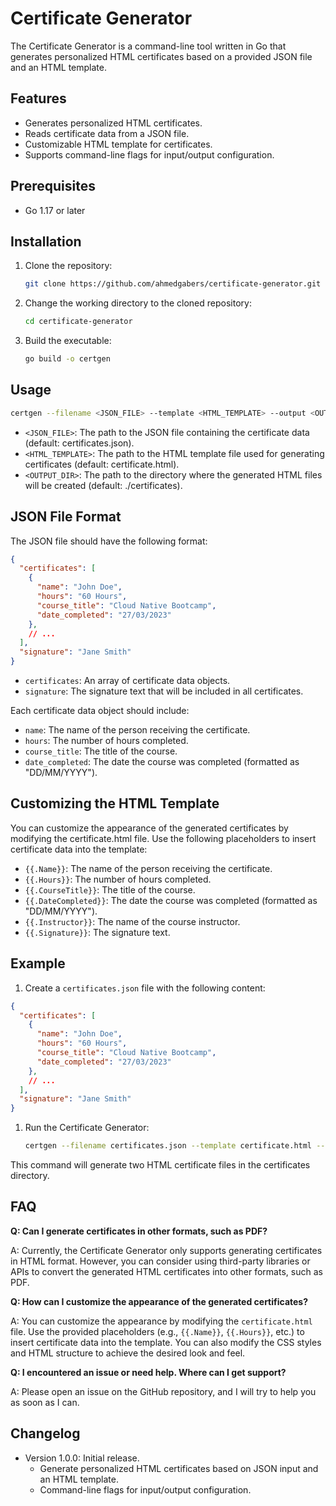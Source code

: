 # Certificate Generator

The Certificate Generator is a command-line tool written in Go that generates personalized HTML certificates based on a provided JSON file and an HTML template.

## Features

- Generates personalized HTML certificates.
- Reads certificate data from a JSON file.
- Customizable HTML template for certificates.
- Supports command-line flags for input/output configuration.

## Prerequisites

- Go 1.17 or later

## Installation

1. Clone the repository:

    ```bash
    git clone https://github.com/ahmedgabers/certificate-generator.git
    ```

1. Change the working directory to the cloned repository:

    ```bash
    cd certificate-generator
    ```

1. Build the executable:

    ```bash
    go build -o certgen
    ```

## Usage

```bash
certgen --filename <JSON_FILE> --template <HTML_TEMPLATE> --output <OUTPUT_DIR>
```

- `<JSON_FILE>`: The path to the JSON file containing the certificate data (default: certificates.json).
- `<HTML_TEMPLATE>`: The path to the HTML template file used for generating certificates (default: certificate.html).
- `<OUTPUT_DIR>`: The path to the directory where the generated HTML files will be created (default: ./certificates).

## JSON File Format

The JSON file should have the following format:

```json
{
  "certificates": [
    {
      "name": "John Doe",
      "hours": "60 Hours",
      "course_title": "Cloud Native Bootcamp",
      "date_completed": "27/03/2023"
    },
    // ...
  ],
  "signature": "Jane Smith"
}
```

- `certificates`: An array of certificate data objects.
- `signature`: The signature text that will be included in all certificates.

Each certificate data object should include:

- `name`: The name of the person receiving the certificate.
- `hours`: The number of hours completed.
- `course_title`: The title of the course.
- `date_completed`: The date the course was completed (formatted as "DD/MM/YYYY").

## Customizing the HTML Template

You can customize the appearance of the generated certificates by modifying the certificate.html file. Use the following placeholders to insert certificate data into the template:

- `{{.Name}}`: The name of the person receiving the certificate.
- `{{.Hours}}`: The number of hours completed.
- `{{.CourseTitle}}`: The title of the course.
- `{{.DateCompleted}}`: The date the course was completed (formatted as "DD/MM/YYYY").
- `{{.Instructor}}`: The name of the course instructor.
- `{{.Signature}}`: The signature text.

## Example

1. Create a `certificates.json` file with the following content:

```json
{
  "certificates": [
    {
      "name": "John Doe",
      "hours": "60 Hours",
      "course_title": "Cloud Native Bootcamp",
      "date_completed": "27/03/2023"
    },
    // ...
  ],
  "signature": "Jane Smith"
}
```

1. Run the Certificate Generator:

    ```bash
    certgen --filename certificates.json --template certificate.html --output certificates
    ```

This command will generate two HTML certificate files in the certificates directory.

## FAQ

**Q: Can I generate certificates in other formats, such as PDF?**

A: Currently, the Certificate Generator only supports generating certificates in HTML format. However, you can consider using third-party libraries or APIs to convert the generated HTML certificates into other formats, such as PDF.

**Q: How can I customize the appearance of the generated certificates?**

A: You can customize the appearance by modifying the `certificate.html` file. Use the provided placeholders (e.g., `{{.Name}}`, `{{.Hours}}`, etc.) to insert certificate data into the template. You can also modify the CSS styles and HTML structure to achieve the desired look and feel.

**Q: I encountered an issue or need help. Where can I get support?**

A: Please open an issue on the GitHub repository, and I will try to help you as soon as I can.

## Changelog

- Version 1.0.0: Initial release.
  - Generate personalized HTML certificates based on JSON input and an HTML template.
  - Command-line flags for input/output configuration.
